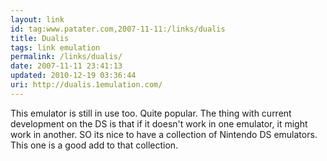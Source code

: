 ```yaml
---
layout: link
id: tag:www.patater.com,2007-11-11:/links/dualis
title: Dualis
tags: link emulation
permalink: /links/dualis/
date: 2007-11-11 23:41:13
updated: 2010-12-19 03:36:44
uri: http://dualis.1emulation.com/
---
```

This emulator is still in use too. Quite popular. The thing with current
development on the DS is that if it doesn't work in one emulator, it might work
in another. SO its nice to have a collection of Nintendo DS emulators. This one
is a good add to that collection.
